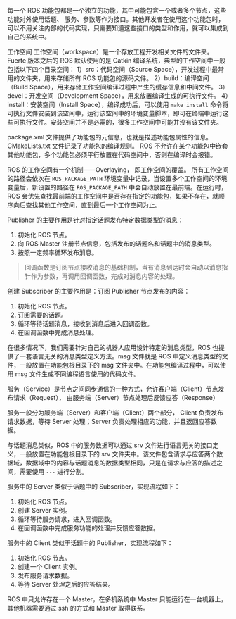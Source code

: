 每一个 ROS 功能包都是一个独立的功能，其中可能包含一个或者多个节点，这些功能对外使用话题、 服务、参数等作为接口。其他开发者在使用这个功能包时，可以不用关注内部的代码实现，只需要知道这些接口的类型和作用，就可以集成到自己的系统中。

工作空间
工作空间（workspace）是一个存放工程开发相关文件的文件夹。Fuerte 版本之后的 ROS 默认使用的是 Catkin 编译系统，典型的工作空间中一般包括以下四个目录空间：
1）src：代码空间（Source Space），开发过程中最常用的文件夹，用来存储所有 ROS 功能包的源码文件。
2）build：编译空间（Build Space），用来存储工作空间编译过程中产生的缓存信息和中间文件。
3）devel：开发空间（Development Space），用来放置编译生成的可执行文件。
4）install：安装空间（Install Space），编译成功后，可以使用 `make install` 命令将可执行文件安装到该空间中，运行该空间中的环境变量脚本，即可在终端中运行这些可执行文件。安装空间并不是必需的，很多工作空间中可能并没有该文件夹。

package.xml 文件提供了功能包的元信息，也就是描述功能包属性的信息。CMakeLists.txt 文件记录了功能包的编译规则。
ROS 不允许在某个功能包中嵌套其他功能包，多个功能包必须平行放置在代码空间中，否则在编译时会报错。

ROS 的工作空间有一个机制——Overlaying， 即工作空间的覆盖。
所有工作空间的路径会依次在 `ROS_PACKAGE_PATH` 环境变量中记录，当设置多个工作空间的环境变量后，新设置的路径在 `ROS_PACKAGE_PATH` 中会自动放置在最前端。在运行时，ROS 会优先查找最前端的工作空间中是否存在指定的功能包，如果不存在，就顺序向后查找其他工作空间，直到最后一个工作空间为止。

Publisher 的主要作用是针对指定话题发布特定数据类型的消息：
1.  初始化 ROS 节点。
2.  向 ROS Master 注册节点信息，包括发布的话题名和话题中的消息类型。
3.  按照一定频率循环发布消息。

> 回调函数是订阅节点接收消息的基础机制，当有消息到达时会自动以消息指针作为参数，再调用回调函数，完成对消息内容的处理。

创建 Subscriber 的主要作用是：订阅 Publisher 节点发布的内容：
1.  初始化 ROS 节点。
2.  订阅需要的话题。
3.  循环等待话题消息，接收到消息后进入回调函数。
4.  在回调函数中完成消息处理。

在很多情况下，我们需要针对自己的机器人应用设计特定的消息类型，ROS 也提供了一套语言无关的消息类型定义方法。msg 文件就是 ROS 中定义消息类型的文件，一般放置在功能包根目录下的 msg 文件夹中。在功能包编译过程中，可以使用 msg 文件生成不同编程语言使用的代码文件。

服务（Service）是节点之间同步通信的一种方式，允许客户端（Client）节点发布请求（Request）， 由服务端（Server）节点处理后反馈应答（Response）

服务一般分为服务端（Server）和客户端（Client）两个部分， Client 负责发布请求数据，等待 Server 处理；Server 负责处理相应的功能，并且返回应答数据。

与话题消息类似，ROS 中的服务数据可以通过 srv 文件进行语言无关的接口定义，一般放置在功能包根目录下的 srv 文件夹中。该文件包含请求与应答两个数据域，数据域中的内容与话题消息的数据类型相同，只是在请求与应答的描述之间，需要使用 `---` 进行分割。

服务中的 Server 类似于话题中的 Subscriber，实现流程如下：
1.  初始化 ROS 节点。
2.  创建 Server 实例。
3.  循环等待服务请求，进入回调函数。
4.  在回调函数中完成服务功能的处理并反馈应答数据。

服务中的 Client 类似于话题中的 Publisher，实现流程如下：
1.  初始化 ROS 节点。
2.  创建一个 Client 实例。
3.  发布服务请求数据。
4.  等待 Server 处理之后的应答结果。

ROS 中只允许存在一个 Master，在多机系统中 Master 只能运行在一台机器上，其他机器需要通过 ssh 的方式和 Master 取得联系。